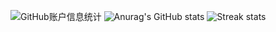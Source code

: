 ![GitHub账户信息统计](https://github-stats.ubrong.com/api?username=mooyun&show_icons=true&theme=tokyonight)
![Anurag's GitHub stats](https://github-readme-stats-git-masterrstaa-rickstaa.vercel.app/api?username=mooyun&theme=cobalt2&show_icons=true&card_width=495px)
![Streak stats](https://github-readme-streak-stats.herokuapp.com/?user=mooyun&show_icons=true&theme=tokyonight)  

